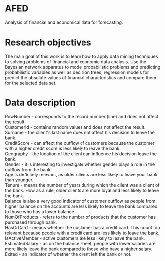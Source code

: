 # AFED
Analysis of financial and economical data for forecasting.

# Research objectives
The main goal of this work is to learn how to apply data mining techniques to
solving problems of financial and economic data analysis.
Use the Bayesian network apparatus to model probabilistic problems and
predicting probabilistic variables as well as decision trees, regression models for
predict the absolute values of financial characteristics and compare them for
the selected data set. 

# Data description
RowNumber - corresponds to the record number (line) and does not affect the result. <br />
CustomerId - contains random values and does not affect the result.<br />
Surname - the client's last name does not affect his decision to leave the bank.<br />
CreditScore - can affect the outflow of customers because the customer with a higher
credit score is less likely to leave the bank.<br />
Geography - the location of the client can influence his decision
leave the bank.<br />
Gender - it is interesting to investigate whether gender plays a role in the outflow from the bank.<br />
Age is definitely relevant, as older clients are less likely to leave
your bank than younger.<br />
Tenure - means the number of years during which the client was a client of the bank. How
as a rule, older clients are more loyal and less likely to leave the bank.<br />
Balance is also a very good indicator of customer outflow as people from
higher balance on the accounts are less likely to leave the bank compared to those who
has a lower balance.<br />
NumOfProducts - refers to the number of products that the customer has purchased through
bank. <br />
HasCrCard - means whether the customer has a credit card. This count too
relevant because people with a credit card are less likely to leave the bank.<br />
IsActiveMember - active customers are less likely to leave the bank.<br />
EstimatedSalary - as on the balance sheet, people with lower salaries are more likely
leave the bank compared to those who have a higher salary.<br />
Exited - an indicator of whether the client left the bank or not.<br />


